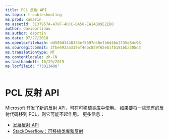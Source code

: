 ```yaml
---
title: PCL 反射 API
ms.topic: troubleshooting
ms.prod: xamarin
ms.assetid: 3137957A-478F-4DCC-BA58-EA14D99E2ED8
author: davidortinau
ms.author: daortin
ms.date: 07/27/2018
ms.openlocfilehash: dd589d3448336ef5697d48efb6d46e2735e84c98
ms.sourcegitcommit: 2fbe4932a319af4ebc829f65eb1fb1816ba305d3
ms.translationtype: MT
ms.contentlocale: zh-CN
ms.lasthandoff: 10/29/2019
ms.locfileid: "73013408"
---
```

# <a name="pcl-reflection-api"></a>PCL 反射 API

Microsoft 开发了新的反射 API，可在可移植类库中使用。 如果要将一些现有的反射代码移到 PCL，则它可能不起作用。 更多信息：

- [发展反射 API](https://devblogs.microsoft.com/dotnet/evolving-the-reflection-api/)
- [StackOverflow：可移植类库和反射](https://stackoverflow.com/questions/14061291/portable-class-library-and-reflection)
